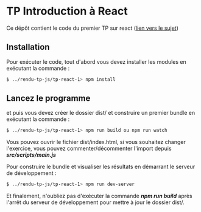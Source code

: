# TP Introduction à React

Ce dépôt contient le code du premier TP sur react ([lien vers le sujet](https://www.fil.univ-lille1.fr/~routier/enseignement/licence/js-s4/tdtp/exercices-react.html))

## Installation
Pour exécuter le code, tout d'abord vous devez installer les modules en exécutant la commande :

```bash
$ ../rendu-tp-js/tp-react-1> npm install
```

## Lancez le programme
et puis vous devez créer le dossier dist/ et construire un premier bundle en exécutant la commande :

```bash
$ ../rendu-tp-js/tp-react-1> npm run build ou npm run watch
```

Vous pouvez ouvrir le fichier dist/index.html, si vous souhaitez changer l'exercice, vous pouvez commenter/décommenter l'import depuis **_src/scripts/main.js_**


Pour construire le bundle et visualiser les résultats en démarrant le serveur de développement :

```bash
$ ../rendu-tp-js/tp-react-1> npm run dev-server
```

Et finalement, n'oubliez pas d'exécuter la commande **_npm run build_** après l'arrêt du serveur de développement pour mettre à jour le dossier dist/.
